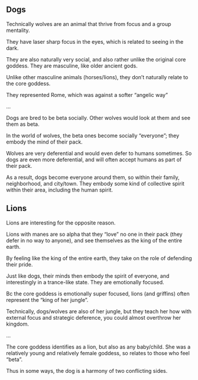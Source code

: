 ## Dogs 

Technically wolves are an animal that thrive from focus and a group mentality. 

They have laser sharp focus in the eyes, which is related to seeing in the dark. 

They are also naturally very social, and also rather unlike the original core goddess. They are masculine, like older ancient gods.

Unlike other masculine animals (horses/lions), they don’t naturally relate to the core goddess. 

They represented Rome, which was against a softer “angelic way”

… 

Dogs are bred to be beta socially. Other wolves would look at them and see them as beta. 

In the world of wolves, the beta ones become socially “everyone”; they embody the mind of their pack. 

Wolves are very deferential and would even defer to humans sometimes. So dogs are even more deferential, and will often accept humans as part of their pack. 

As a result, dogs become everyone around them, so within their family, neighborhood, and city/town. They embody some kind of collective spirit within their area, including the human spirit. 

## Lions 

Lions are interesting for the opposite reason. 

Lions with manes are so alpha that they “love” no one in their pack (they defer in no way to anyone), and see themselves as the king of the entire earth. 

By feeling like the king of the entire earth, they take on the role of defending their pride. 

Just like dogs, their minds then embody the spirit of everyone, and interestingly in a trance-like state. They are emotionally focused.

Bc the core goddess is emotionally super focused, lions (and griffins) often represent the “king of her jungle”. 

Technically, dogs/wolves are also of her jungle, but they teach her how with external focus and strategic deference, you could almost overthrow her kingdom. 

…

The core goddess identifies as a lion, but also as any baby/child. She was a relatively young and relatively female goddess, so relates to those who feel “beta”. 

Thus in some ways, the dog is a harmony of two conflicting sides.